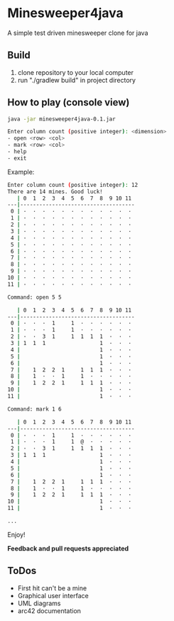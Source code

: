 # Minesweeper4java
A simple test driven minesweeper clone for java

## Build
1. clone repository to your local computer
2. run "./gradlew build" in project directory

## How to play (console view)

```sh
java -jar minesweeper4java-0.1.jar

Enter column count (positive integer): <dimension>
- open <row> <col>
- mark <row> <col>
- help
- exit
```

Example:
```sh
Enter column count (positive integer): 12
There are 14 mines. Good luck!
   | 0  1  2  3  4  5  6  7  8  9 10 11 
---|------------------------------------
 0 | ·  ·  ·  ·  ·  ·  ·  ·  ·  ·  ·  · 
 1 | ·  ·  ·  ·  ·  ·  ·  ·  ·  ·  ·  · 
 2 | ·  ·  ·  ·  ·  ·  ·  ·  ·  ·  ·  · 
 3 | ·  ·  ·  ·  ·  ·  ·  ·  ·  ·  ·  · 
 4 | ·  ·  ·  ·  ·  ·  ·  ·  ·  ·  ·  · 
 5 | ·  ·  ·  ·  ·  ·  ·  ·  ·  ·  ·  · 
 6 | ·  ·  ·  ·  ·  ·  ·  ·  ·  ·  ·  · 
 7 | ·  ·  ·  ·  ·  ·  ·  ·  ·  ·  ·  · 
 8 | ·  ·  ·  ·  ·  ·  ·  ·  ·  ·  ·  · 
 9 | ·  ·  ·  ·  ·  ·  ·  ·  ·  ·  ·  · 
10 | ·  ·  ·  ·  ·  ·  ·  ·  ·  ·  ·  · 
11 | ·  ·  ·  ·  ·  ·  ·  ·  ·  ·  ·  · 

Command: open 5 5

   | 0  1  2  3  4  5  6  7  8  9 10 11 
---|------------------------------------
 0 | ·  ·  ·  1     1  ·  ·  ·  ·  ·  · 
 1 | ·  ·  ·  1     1  ·  ·  ·  ·  ·  · 
 2 | ·  ·  3  1     1  1  1  1  ·  ·  · 
 3 | 1  1  1                 1  ·  ·  · 
 4 |                         1  ·  ·  · 
 5 |                         1  ·  ·  · 
 6 |                         1  ·  ·  · 
 7 |    1  2  2  1     1  1  1  ·  ·  · 
 8 |    1  ·  ·  1     1  ·  ·  ·  ·  · 
 9 |    1  2  2  1     1  1  1  ·  ·  · 
10 |                         1  ·  ·  · 
11 |                         1  ·  ·  · 

Command: mark 1 6

   | 0  1  2  3  4  5  6  7  8  9 10 11 
---|------------------------------------
 0 | ·  ·  ·  1     1  ·  ·  ·  ·  ·  · 
 1 | ·  ·  ·  1     1  @  ·  ·  ·  ·  · 
 2 | ·  ·  3  1     1  1  1  1  ·  ·  · 
 3 | 1  1  1                 1  ·  ·  · 
 4 |                         1  ·  ·  · 
 5 |                         1  ·  ·  · 
 6 |                         1  ·  ·  · 
 7 |    1  2  2  1     1  1  1  ·  ·  · 
 8 |    1  ·  ·  1     1  ·  ·  ·  ·  · 
 9 |    1  2  2  1     1  1  1  ·  ·  · 
10 |                         1  ·  ·  · 
11 |                         1  ·  ·  · 

...
```
Enjoy!

**Feedback and pull requests appreciated**

## ToDos
- First hit can't be a mine
- Graphical user interface
- UML diagrams
- arc42 documentation